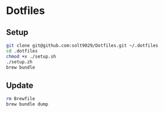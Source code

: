 # Dotfiles

## Setup

```sh
git clone git@github.com:solt9029/Dotfiles.git ~/.dotfiles
cd .dotfiles
chmod +x ./setup.sh
./setup.zh
brew bundle
```

## Update

```sh
rm Brewfile
brew bundle dump
```
